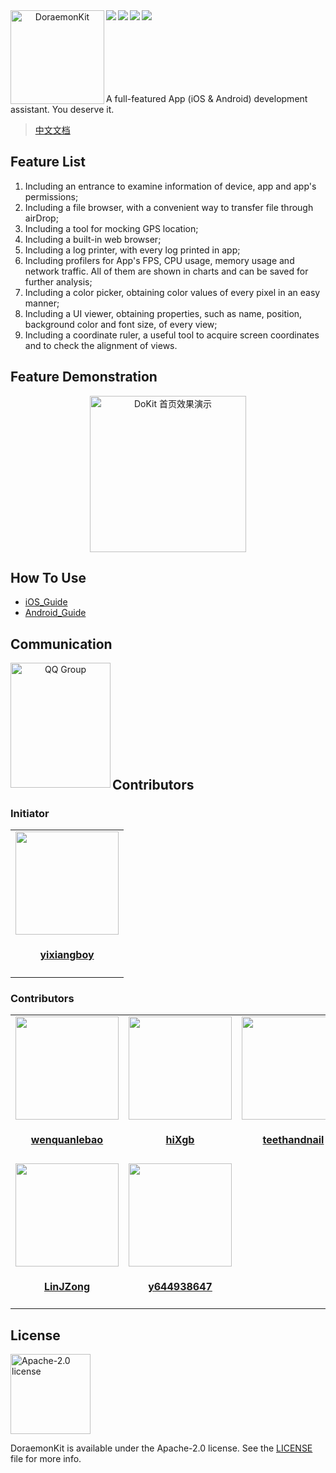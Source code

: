 <div align="center">    
 <img src="https://javer.oss-cn-shanghai.aliyuncs.com/doraemon/github/DoraemonKit_github.png" width = "150" height = "150" alt="DoraemonKit" align=left />
 <img src="https://img.shields.io/github/license/didi/DoraemonKit.svg" align=left />
 <img src="https://img.shields.io/badge/Android-3.1.2-blue.svg" align=left />
 <img src="https://img.shields.io/badge/iOS-2.0.0-yellow.svg" align=left />
 <img src="https://img.shields.io/badge/PRs-welcome-brightgreen.svg" align=left />
</div>

<br/>
<br/>
<br/>
<br/>
<br/>
<br/>
<br/>

A full-featured App (iOS & Android) development assistant. You deserve it.

> [中文文档](README.md)

## Feature List

1. Including an entrance to examine information of device, app and app's permissions;
2. Including a file browser, with a convenient way to transfer file through airDrop;
3. Including a tool for mocking GPS location;
4. Including a built-in web browser;
5. Including a log printer, with every log printed in app;
6. Including profilers for App's FPS, CPU usage, memory usage and network traffic. All of them are shown in charts and can be saved for further analysis;
7. Including a color picker, obtaining color values of every pixel in an easy manner;
8. Including a UI viewer, obtaining properties, such as name, position, background color and font size, of every view;
9. Including a coordinate ruler, a useful tool to acquire screen coordinates and to check the alignment of views.

## Feature Demonstration

<div align="center">    
  <img src="https://pt-starimg.didistatic.com/static/starimg/img/H1SVa0S6Zm1585189141793.jpg" width = "250" alt="DoKit 首页效果演示" align=center />
</div>

## How To Use

- [iOS_Guide](Doc/iOS_en_guide.md)
- [Android_Guide](Doc/android_en_guide.md)

## Communication

<div align="center">    
 <img src="https://javer.oss-cn-shanghai.aliyuncs.com/doraemon/github/DoraemonKitQQ.jpeg" width = "160" height = "200" alt="QQ Group" align=left />
</div>

<br/>
<br/>
<br/>
<br/>
<br/>
<br/>
<br/>
<br/>
<br/>

## Contributors

### Initiator

<table id='team'>
    <tr>
        <td id='yixiangboy'>
            <a href='https://github.com/yixiangboy'>
                      <img src='https://github.com/yixiangboy.png?v=3&s=330' width="165" height="165">
               </a>
            <h4 align='center'>
                      <a href='https://github.com/yixiangboy'>yixiangboy</a>
               </h4>
        </td>
    </tr>
</table>

### Contributors

<table id='team'>
    <tr>
        <td id='wenquanlebao'>
            <a href='https://github.com/wenquanlebao'>
                      <img src='https://github.com/wenquanlebao.png?v=3&s=330' width="165" height="165">
               </a>
            <h4 align='center'>
                      <a href='https://github.com/wenquanlebao'>wenquanlebao</a>
               </h4>
        </td>
        <td id='hiXgb'>
            <a href='https://github.com/hiXgb'>
                      <img src='https://github.com/hiXgb.png?v=3&s=330' width="165" height="165">
               </a>
            <h4 align='center'>
                      <a href='https://github.com/hiXgb'>hiXgb</a>
               </h4>
        </td>
        <td id='teethandnail'>
            <a href='https://github.com/teethandnail'>
                      <img src='https://github.com/teethandnail.png?v=3&s=330' width="165" height="165">
               </a>
            <h4 align='center'>
                      <a href='https://github.com/teethandnail'>teethandnail</a>
               </h4>
        </td>
        <td id='wanglikun7342'>
            <a href='https://github.com/wanglikun7342'>
                      <img src='https://github.com/wanglikun7342.png?v=3&s=330' width="165" height="165">
               </a>
            <h4 align='center'>
                      <a href='https://github.com/wanglikun7342'>wanglikun7342</a>
               </h4>
        </td>
        <td id='Chinnko'>
            <a href='https://github.com/Chinnko'>
                      <img src='https://github.com/Chinnko.png?v=3&s=330' width="165" height="165">
               </a>
            <h4 align='center'>
                      <a href='https://github.com/Chinnko'>Chinnko</a>
               </h4>
        </td>
    </tr>
    <tr>
        <td id='LinJZong'>
            <a href='https://github.com/LinJZong'>
                      <img src='https://github.com/LinJZong.png?v=3&s=330' width="165" height="165">
               </a>
            <h4 align='center'>
                      <a href='https://github.com/LinJZong'>LinJZong</a>
               </h4>
        </td>
        <td id='y644938647'>
            <a href='https://github.com/y644938647'>
                      <img src='https://github.com/y644938647.png?v=3&s=330' width="165" height="165">
               </a>
            <h4 align='center'>
                      <a href='https://github.com/y644938647'>y644938647</a>
               </h4>
        </td>
    </tr>
</table>

## License

<img alt="Apache-2.0 license" src="https://lucene.apache.org/images/mantle-power.png" width="128">

DoraemonKit is available under the Apache-2.0 license. See the [LICENSE](LICENSE) file for more info.
